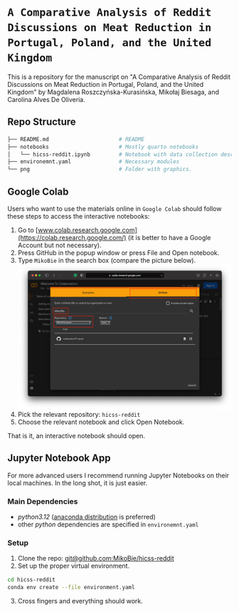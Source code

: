 # `A Comparative Analysis of Reddit Discussions on Meat Reduction in Portugal, Poland, and the United Kingdom`

This is a repository for the manuscript on "A Comparative Analysis of Reddit Discussions on Meat Reduction in Portugal, Poland, and the United Kingdom" by Magdalena Roszczyńska-Kurasińska, Mikołaj Biesaga, and Carolina Alves De Oliveria.

## Repo Structure

```bash
├── README.md                      # README
├── notebooks                      # Mostly quarto notebooks
│   └── hicss-reddit.ipynb         # Notebook with data collection description
├── environemnt.yaml               # Necessary modules
└── png                            # Folder with graphics.
```

## Google Colab

Users who want to use the materials online in `Google Colab` should follow these steps to access the interactive notebooks:

1. Go to [www.colab.research.google.com](https://colab.research.google.com/) (it is better to have a Google Account but not necessary).
2. Press GitHub in the popup window or press File and Open notebook.
3. Type `MikoBie` in the search box (compare the picture below).
![github](/png/colab_notebook.png)
4. Pick the relevant repository: `hicss-reddit`
5. Choose the relevant notebook and click Open Notebook.

That is it, an interactive notebook should open.

## Jupyter Notebook App

For more advanced users I recommend running Jupyter Notebooks on their local machines. In the long shot, it is just easier.

### Main Dependencies

* _python3.12_ ([anaconda distribution](https://www.anaconda.com/products/distribution) is preferred)
* other _python_ dependencies are specified in `environemnt.yaml`

### Setup

1. Clone the repo: [git@github.com:MikoBie/hicss-reddit](git@github.com:MikoBie/hicss-reddit)
2. Set up the proper virtual environment.
```bash
cd hicss-reddit
conda env create --file environment.yaml
```
3. Cross fingers and everything should work.

